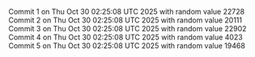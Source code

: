 Commit 1 on Thu Oct 30 02:25:08 UTC 2025 with random value 22728
Commit 2 on Thu Oct 30 02:25:08 UTC 2025 with random value 20111
Commit 3 on Thu Oct 30 02:25:08 UTC 2025 with random value 22902
Commit 4 on Thu Oct 30 02:25:08 UTC 2025 with random value 4023
Commit 5 on Thu Oct 30 02:25:08 UTC 2025 with random value 19468
